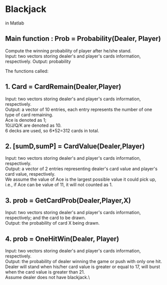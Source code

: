 # Blackjack
in Matlab

## Main function : Prob = Probability(Dealer, Player)
Compute the winning probability of player after he/she stand. \
Input: two vectors storing dealer's and player's cards information, respectively.
Output: probability

The functions called: 
## 1. Card = CardRemain(Dealer,Player)
Input: two vectors storing dealer's and player's cards information, respectively.\
Output: a vector of 10 entries, each entry represents the number of one type of card remaining.\
Ace is denoted as 1;\
10/J/Q/K are denoted as 10.\
6 decks are used, so 6\*52=312 cards in total.

## 2. \[sumD,sumP\] = CardValue(Dealer,Player)
Input: two vectors storing dealer's and player's cards information, respectively.\
Output: a vector of 2 entries representing dealer's card value and player's card value, respectively.\
We assume the value of Ace is the largest possible value it could pick up,\
i.e., if Ace can be value of 11, it will not counted as 1.

## 3. prob = GetCardProb(Dealer,Player,X)
Input: two vectors storing dealer's and player's cards information, respectively; and the card to be drawn.\
Output: the probability of card X being drawn.

## 4. prob = OneHitWin(Dealer, Player)
Input: two vectors storing dealer's and player's cards information, respectively.\
Output: the probability of dealer winning the game or push with only one hit.\
Dealer will stand when his/her card value is greater or equal to 17, will burst when the card value is greater than 21.\
Assume dealer does not have blackjack.\
